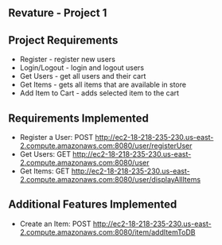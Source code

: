 ## Revature - Project 1

## Project Requirements 
- Register - register new users 
- Login/Logout - login and logout users 
- Get Users - get all users and their cart 
- Get Items - gets all items that are available in store 
- Add Item to Cart - adds selected item to the cart

## Requirements Implemented
- Register a User: POST http://ec2-18-218-235-230.us-east-2.compute.amazonaws.com:8080/user/registerUser
- Get Users: GET http://ec2-18-218-235-230.us-east-2.compute.amazonaws.com:8080/user
- Get Items: GET http://ec2-18-218-235-230.us-east-2.compute.amazonaws.com:8080/user/displayAllItems

## Additional Features Implemented
- Create an Item: POST http://ec2-18-218-235-230.us-east-2.compute.amazonaws.com:8080/item/addItemToDB
